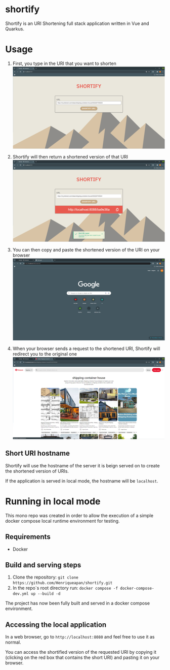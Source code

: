 # shortify
Shortify is an URI Shortening full stack application written in Vue and Quarkus.

# Usage

1. First, you type in the URI that you want to shorten
![Shortify](/readme_assets/shortify_1.png "First, you type in the URI that you want to shorten")

2. Shortify will then return a shortened version of that URI
![Shortify](/readme_assets/shortify_2.png "Shortify will then return a shortened version of that URI")

3. You can then copy and paste the shortened version of the URI on your browser
![Shortify](/readme_assets/short_URI_1.png "You can then copy and paste the shortened version of the URI on your browser")

4. When your browser sends a request to the shortened URI, Shortify will redirect you to the original one
![Shortify](/readme_assets/short_URI_2.png "When your browser sends a request to the shortened URI, Shortify will redirect you to the original one")

## Short URI hostname

Shortify will use the hostname of the server it is beign served on to create the shortened version of URIs.

If the application is served in local mode, the hostname will be `localhost`.

# Running in local mode

This mono repo was created in order to allow the execution of a simple docker compose local runtime environment for testing.

## Requirements

  * Docker

## Build and serving steps

  1. Clone the repository: ```git clone https://github.com/Henriqueapan/shortify.git```
  2. In the repo`s root directory run: ```docker compose -f docker-compose-dev.yml up --build -d```

The project has now been fully built and served in a docker compose environment.

## Accessing the local application

In a web browser, go to ```http://localhost:8080``` and feel free to use it as normal.

You can access the shortified version of the requested URI by copying it (clicking on the red box that contains the short URI) and pasting it on your browser.
